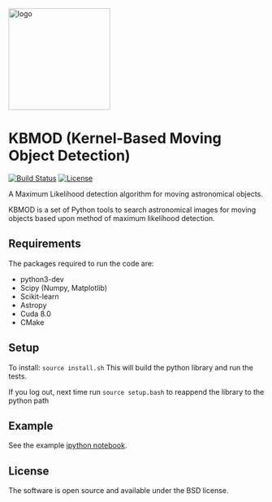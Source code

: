 <img src="https://gist.githubusercontent.com/PWhiddy/d42e66a9dd8e4af205a706f388a90ed4/raw/ae5bb87ada12538289852b58ba8e54b564a81584/kbmod.svg?sanitize=true" alt="logo" style="width: 200px;"/>

# KBMOD (Kernel-Based Moving Object Detection)

[![Build Status](https://travis-ci.org/DiracInstitute/kbmod.svg?branch=master)](https://travis-ci.org/DiracInstitute/kbmod) [![License](https://img.shields.io/badge/License-BSD%202--Clause-orange.svg)](https://opensource.org/licenses/BSD-2-Clause)

A Maximum Likelihood detection algorithm for moving astronomical objects.

KBMOD is a set of Python tools to search astronomical images for moving
objects based upon method of maximum likelihood detection.

## Requirements

The packages required to run the code are:

* python3-dev
* Scipy (Numpy, Matplotlib)
* Scikit-learn
* Astropy
* Cuda 8.0
* CMake

## Setup

To install:
```source install.sh```
This will build the python library and run the tests.

If you log out, next time run
```source setup.bash```
to reappend the library to the python path


## Example

See the example [ipython notebook](https://github.com/jbkalmbach/kbmod/blob/master/notebooks/kbmod_demo.ipynb).

## License

The software is open source and available under the BSD license.
